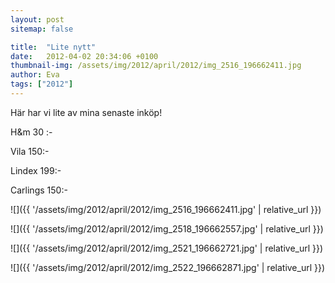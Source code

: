 ```yaml
---
layout: post
sitemap: false

title:  "Lite nytt"
date:   2012-04-02 20:34:06 +0100
thumbnail-img: /assets/img/2012/april/2012/img_2516_196662411.jpg
author: Eva
tags: ["2012"]
---
```


Här har vi lite av mina senaste inköp!















H&m 30 :-










Vila 150:-










Lindex 199:-













Carlings 150:-

![]({{ '/assets/img/2012/april/2012/img_2516_196662411.jpg'  | relative_url }})

![]({{ '/assets/img/2012/april/2012/img_2518_196662557.jpg'  | relative_url }})

![]({{ '/assets/img/2012/april/2012/img_2521_196662721.jpg'  | relative_url }})

![]({{ '/assets/img/2012/april/2012/img_2522_196662871.jpg'  | relative_url }})

